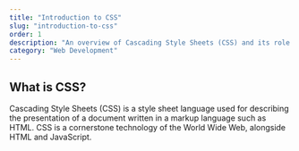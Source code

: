 ```yaml
---
title: "Introduction to CSS"
slug: "introduction-to-css"
order: 1
description: "An overview of Cascading Style Sheets (CSS) and its role in styling web pages."
category: "Web Development"
---
```


## What is CSS?

Cascading Style Sheets (CSS) is a style sheet language used for describing the presentation of a document written in a markup language such as HTML. CSS is a cornerstone technology of the World Wide Web, alongside HTML and JavaScript.
